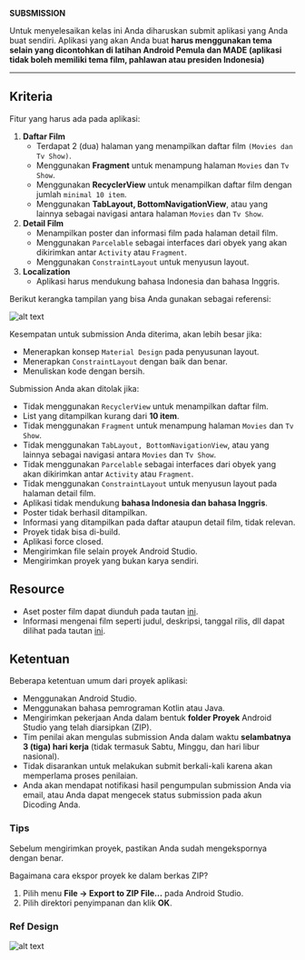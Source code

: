 **SUBSMISSION**

Untuk menyelesaikan kelas ini Anda diharuskan submit aplikasi yang Anda buat sendiri. Aplikasi yang akan Anda buat **harus menggunakan tema selain yang dicontohkan di latihan Android Pemula dan MADE (aplikasi tidak boleh memiliki tema film, pahlawan atau presiden Indonesia)**


---

## Kriteria

Fitur yang harus ada pada aplikasi:

1. **Daftar Film**
    - Terdapat 2 (dua) halaman yang menampilkan daftar film `(Movies dan Tv Show)`.
    - Menggunakan **Fragment** untuk menampung halaman `Movies` dan `Tv Show`.
    - Menggunakan **RecyclerView** untuk menampilkan daftar film dengan jumlah `minimal 10 item`.
    - Menggunakan **TabLayout, BottomNavigationView**, atau yang lainnya sebagai navigasi antara halaman `Movies` dan `Tv Show`.
2. **Detail Film**
    - Menampilkan poster dan informasi film pada halaman detail film.
    - Menggunakan `Parcelable` sebagai interfaces dari obyek yang akan dikirimkan antar `Activity` atau `Fragment`.
    - Menggunakan `ConstraintLayout` untuk menyusun layout.
3. **Localization**
    - Aplikasi harus mendukung bahasa Indonesia dan bahasa Inggris.
    
Berikut kerangka tampilan yang bisa Anda gunakan sebagai referensi:

![alt text](https://dicodingacademy.blob.core.windows.net/academies/2019030410550250fada54099888290075c2f3cea12159.png)

Kesempatan untuk submission Anda diterima, akan lebih besar jika:

- Menerapkan konsep `Material Design` pada penyusunan layout.
- Menerapkan `ConstraintLayout` dengan baik dan benar.
- Menuliskan kode dengan bersih.

Submission Anda akan ditolak jika:

- Tidak menggunakan `RecyclerView` untuk menampilkan daftar film.
- List yang ditampilkan kurang dari **10 item**.
- Tidak menggunakan `Fragment` untuk menampung halaman `Movies` dan `Tv Show`.
- Tidak menggunakan `TabLayout, BottomNavigationView`, atau yang lainnya sebagai navigasi antara `Movies` dan `Tv Show`.
- Tidak menggunakan `Parcelable` sebagai interfaces dari obyek yang akan dikirimkan antar `Activity` atau `Fragment`.
- Tidak menggunakan `ConstraintLayout` untuk menyusun layout pada halaman detail film.
- Aplikasi tidak mendukung **bahasa Indonesia dan bahasa Inggris**.
- Poster tidak berhasil ditampilkan.
- Informasi yang ditampilkan pada daftar ataupun detail film, tidak relevan.
- Proyek tidak bisa di-build.
- Aplikasi force closed.
- Mengirimkan file selain proyek Android Studio.
- Mengirimkan proyek yang bukan karya sendiri.

## Resource

- Aset poster film dapat diunduh pada tautan [ini](https://dicodingacademy.blob.core.windows.net/picodiploma/made_academy/submission_2/asset-submission-2.zip). 
- Informasi mengenai film seperti judul, deskripsi, tanggal rilis, dll dapat dilihat pada tautan [ini](https://www.themoviedb.org/discover/movie).

## Ketentuan

Beberapa ketentuan umum dari proyek aplikasi:

- Menggunakan Android Studio.
- Menggunakan bahasa pemrograman Kotlin atau Java.
- Mengirimkan pekerjaan Anda dalam bentuk **folder Proyek** Android Studio yang telah diarsipkan (ZIP).
- Tim penilai akan mengulas submission Anda dalam waktu **selambatnya 3 (tiga) hari kerja** (tidak termasuk Sabtu, Minggu, dan hari libur nasional).
- Tidak disarankan untuk melakukan submit berkali-kali karena akan memperlama proses penilaian.
- Anda akan mendapat notifikasi hasil pengumpulan submission Anda via email, atau Anda dapat mengecek status submission pada akun Dicoding Anda.

### Tips

Sebelum mengirimkan proyek, pastikan Anda sudah mengekspornya dengan benar.

Bagaimana cara ekspor proyek ke dalam berkas ZIP?

1. Pilih menu **File → Export to ZIP File...** pada Android Studio.
2. Pilih direktori penyimpanan dan klik **OK**.


### Ref Design

![alt text](https://cdn.dribbble.com/users/835462/screenshots/3550576/event-app-dribble-800x600-gif.gif)